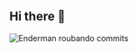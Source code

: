 ## Hi there 👋
![Enderman roubando commits](https://raw.githubusercontent.com/Mautinha/Mautinha/main/dist/enderman-animation.gif)



